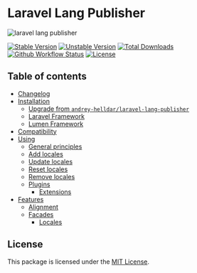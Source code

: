 # Laravel Lang Publisher

![laravel lang publisher](https://preview.dragon-code.pro/laravel-lang/publisher.svg?brand=laravel)

[![Stable Version][badge_stable]][link_packagist]
[![Unstable Version][badge_unstable]][link_packagist]
[![Total Downloads][badge_downloads]][link_packagist]
[![Github Workflow Status][badge_build]][link_build]
[![License][badge_license]][link_license]

## Table of contents

* [Changelog](https://laravel-lang.github.io/publisher/changelog.html)
* [Installation](https://laravel-lang.github.io/publisher/installation.html)
    * [Upgrade from `andrey-helldar/laravel-lang-publisher`](https://laravel-lang.github.io/publisher/installation.html#upgrade-from-codeandrey-helldarlaravel-lang-publishercode)
    * [Laravel Framework](https://laravel-lang.github.io/publisher/installation.html#laravel-framework)
    * [Lumen Framework](https://laravel-lang.github.io/publisher/installation.html#lumen-framework)
* [Compatibility](https://laravel-lang.github.io/publisher/compatibility.html)
* [Using](https://laravel-lang.github.io/publisher/using/index.html)
    * [General principles](https://laravel-lang.github.io/publisher/using/general-principles.html)
    * [Add locales](https://laravel-lang.github.io/publisher/using/add.html)
    * [Update locales](https://laravel-lang.github.io/publisher/using/update.html)
    * [Reset locales](https://laravel-lang.github.io/publisher/using/reset.html)
    * [Remove locales](https://laravel-lang.github.io/publisher/using/remove.html)
    * [Plugins](https://laravel-lang.github.io/publisher/using/plugins/index.html)
        * [Extensions](https://laravel-lang.github.io/publisher/using/plugins/extensions.html)
* [Features](https://laravel-lang.github.io/publisher/features/index.html)
    * [Alignment](https://laravel-lang.github.io/publisher/features/alignment.html)
    * [Facades](https://laravel-lang.github.io/publisher/features/facades.html)
        * [Locales](https://laravel-lang.github.io/publisher/features/facades.html#locales)

## License

This package is licensed under the [MIT License](LICENSE).


[badge_build]:          https://img.shields.io/github/workflow/status/laravel-lang/publisher/phpunit?style=flat-square

[badge_downloads]:      https://img.shields.io/packagist/dt/laravel-lang/publisher.svg?style=flat-square

[badge_license]:        https://img.shields.io/packagist/l/laravel-lang/publisher.svg?style=flat-square

[badge_stable]:         https://img.shields.io/github/v/release/laravel-lang/publisher?label=stable&style=flat-square

[badge_unstable]:       https://img.shields.io/badge/unstable-dev--main-orange?style=flat-square

[link_build]:           https://github.com/laravel-lang/publisher/actions

[link_license]:         LICENSE

[link_packagist]:       https://packagist.org/packages/laravel-lang/publisher
